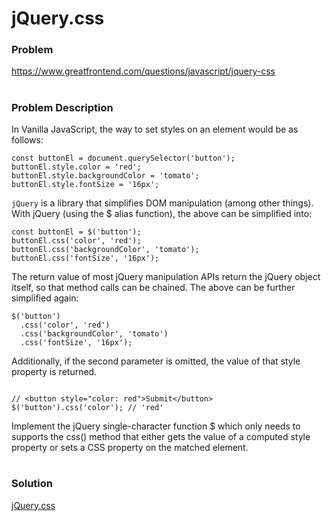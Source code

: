 # jQuery.css

### Problem

https://www.greatfrontend.com/questions/javascript/jquery-css

#

### Problem Description

In Vanilla JavaScript, the way to set styles on an element would be as follows:

```
const buttonEl = document.querySelector('button');
buttonEl.style.color = 'red';
buttonEl.style.backgroundColor = 'tomato';
buttonEl.style.fontSize = '16px';

```
`jQuery` is a library that simplifies DOM manipulation (among other things). With jQuery (using the $ alias function), the above can be simplified into:

```
const buttonEl = $('button');
buttonEl.css('color', 'red');
buttonEl.css('backgroundColor', 'tomato');
buttonEl.css('fontSize', '16px');

```
The return value of most jQuery manipulation APIs return the jQuery object itself, so that method calls can be chained. The above can be further simplified again:

```
$('button')
  .css('color', 'red')
  .css('backgroundColor', 'tomato')
  .css('fontSize', '16px');

```

Additionally, if the second parameter is omitted, the value of that style property is returned.

```

// <button style="color: red">Submit</button>
$('button').css('color'); // 'red'

```

Implement the jQuery single-character function $ which only needs to supports the css() method that either gets the value of a computed style property or sets a CSS property on the matched element.


#

### Solution

[jQuery.css](./jqueryCss.js)